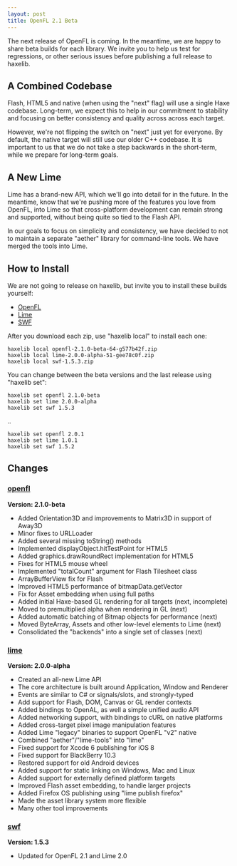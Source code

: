 ```yaml
---
layout: post
title: OpenFL 2.1 Beta
---
```


The next release of OpenFL is coming. In the meantime, we are happy to share beta builds for each library. We invite you to help us test for regressions, or other serious issues before publishing a full release to haxelib.

## A Combined Codebase

Flash, HTML5 and native (when using the "next" flag) will use a single Haxe codebase. Long-term, we expect this to help in our commitment to stability and focusing on better consistency and quality across across each target.

However, we're not flipping the switch on "next" just yet for everyone. By default, the native target will still use our older C++ codebase. It is important to us that we do not take a step backwards in the short-term, while we prepare for long-term goals.

## A New Lime

Lime has a brand-new API, which we'll go into detail for in the future. In the meantime, know that we're pushing more of the features you love from OpenFL, into Lime so that cross-platform development can remain strong and supported, without being quite so tied to the Flash API.

In our goals to focus on simplicity and consistency, we have decided to not to maintain a separate "aether" library for command-line tools. We have merged the tools into Lime.

## How to Install

We are not going to release on haxelib, but invite you to install these builds yourself:

 * [OpenFL](http://www.openfl.org/builds/openfl/openfl-2.1.0-beta-64-g577b42f.zip)
 * [Lime](http://www.openfl.org/builds/lime/lime-2.0.0-alpha-51-gee78c0f.zip)
 * [SWF](http://www.openfl.org/builds/swf/swf-1.5.3.zip)

After you download each zip, use "haxelib local" to install each one:

    haxelib local openfl-2.1.0-beta-64-g577b42f.zip
    haxelib local lime-2.0.0-alpha-51-gee78c0f.zip
    haxelib local swf-1.5.3.zip

You can change between the beta versions and the last release using "haxelib set":

    haxelib set openfl 2.1.0-beta
    haxelib set lime 2.0.0-alpha
    haxelib set swf 1.5.3

..

    haxelib set openfl 2.0.1
    haxelib set lime 1.0.1
    haxelib set swf 1.5.2

## Changes

### [openfl](https://github.com/openfl/openfl)

__Version: 2.1.0-beta__

 * Added Orientation3D and improvements to Matrix3D in support of Away3D
 * Minor fixes to URLLoader
 * Added several missing toString() methods
 * Implemented displayObject.hitTestPoint for HTML5
 * Added graphics.drawRoundRect implementation for HTML5
 * Fixes for HTML5 mouse wheel
 * Implemented "totalCount" argument for Flash Tilesheet class
 * ArrayBufferView fix for Flash
 * Improved HTML5 performance of bitmapData.getVector
 * Fix for Asset embedding when using full paths
 * Added initial Haxe-based GL rendering for all targets (next, incomplete)
 * Moved to premultiplied alpha when rendering in GL (next)
 * Added automatic batching of Bitmap objects for performance (next)
 * Moved ByteArray, Assets and other low-level elements to Lime (next)
 * Consolidated the "backends" into a single set of classes (next)

### [lime](https://github.com/openfl/lime)

__Version: 2.0.0-alpha__
 
 * Created an all-new Lime API
 * The core architecture is built around Application, Window and Renderer
 * Events are similar to C# or signals/slots, and strongly-typed
 * Add support for Flash, DOM, Canvas or GL render contexts
 * Added bindings to OpenAL, as well a simple unified audio API
 * Added networking support, with bindings to cURL on native platforms
 * Added cross-target pixel image manipulation features
 * Added Lime "legacy" binaries to support OpenFL "v2" native
 * Combined "aether"/"lime-tools" into "lime"
 * Fixed support for Xcode 6 publishing for iOS 8
 * Fixed support for BlackBerry 10.3
 * Restored support for old Android devices
 * Added support for static linking on Windows, Mac and Linux
 * Added support for externally defined platform targets
 * Improved Flash asset embedding, to handle larger projects
 * Added Firefox OS publishing using "lime publish firefox"
 * Made the asset library system more flexible
 * Many other tool improvements

### [swf](https://github.com/openfl/swf)

__Version: 1.5.3__

 * Updated for OpenFL 2.1 and Lime 2.0

